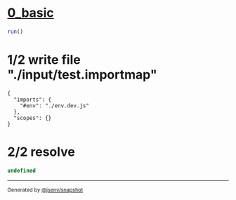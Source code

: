 # [0_basic](../../env_dev.test.mjs#L24)

```js
run()
```

# 1/2 write file "./input/test.importmap"

```importmap
{
  "imports": {
    "#env": "./env.dev.js"
  },
  "scopes": {}
}
```

# 2/2 resolve

```js
undefined
```

---

<sub>
  Generated by <a href="https://github.com/jsenv/core/tree/main/packages/tooling/snapshot">@jsenv/snapshot</a>
</sub>
